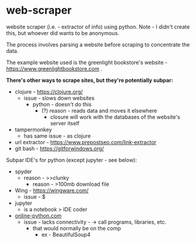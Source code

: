 # web-scraper
website scraper (i.e. - extractor of info) using python. Note - I didn't create this, but whoever did wants to be anonymous.

The process involves parsing a website before scraping to concentrate the data.

The example website used is the greenlight bookstore's website - https://www.greenlightbookstore.com .

**There's other ways to scrape sites, but they're potentially subpar:**
- clojure - https://clojure.org/
  * issue - slows down websites
    - python - doesn't do this
      * (?) reason - reads data and moves it elsewhere
        - closure will work with the databases of the website's server itself
- tampermonkey
  * has same issue - as clojure
- url extractor - https://www.prepostseo.com/link-extractor
- git bash - https://gitforwindows.org/

Subpar IDE's for python (except jupyter - see below):
- spyder
  * reason - >>clunky
    - reason - >100mb download file
- Wing - https://wingware.com/
  * issue - $
- jupyter
  * is a notebook > IDE coder
- [online-python.com](https://www.online-python.com/)
  * issue - lacks connectivity - -> call programs, libraries, etc.
    - that would normally be on the comp
      * ex - BeautifulSoup4
